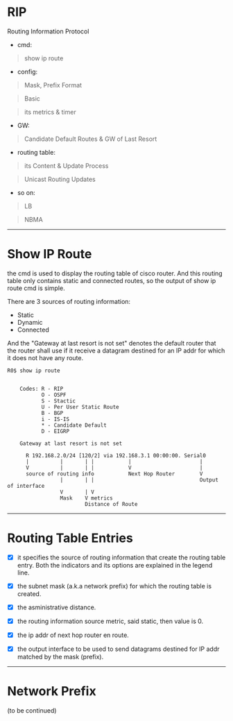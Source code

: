 # RIP

Routing Information Protocol

* cmd:

> show ip route

* config:

> Mask, Prefix Format

> Basic

> its metrics & timer

* GW:

> Candidate Default Routes & GW of Last Resort

* routing table:

> its Content & Update Process

> Unicast Routing Updates

* so on:

> LB

> NBMA

------------------------------------------------------------------------
# Show IP Route

the cmd is used to display the routing table of cisco router. And this routing table only contains static and connected routes, so the output of show ip route cmd is simple.

There are 3 sources of routing information:

* Static
* Dynamic
* Connected

And the "Gateway at last resort is not set" denotes the default router that the router shall use if it receive a datagram destined for an IP addr for which it does not have any route.

    R0$ show ip route
    
    
        Codes: R - RIP
               O - OSPF
               S - Stactic
               U - Per User Static Route
               B - BGP
               i - IS-IS
               * - Candidate Default
               D - EIGRP
           
        Gateway at last resort is not set
           
          R 192.168.2.0/24 [120/2] via 192.168.3.1 00:00:00. Serial0
          |          |       | |           |                      |
          V          |       | |           V                      |
          source of routing info           Next Hop Router        V
                     |       | |                                  Output of interface
                     V       | V
                     Mask    V metrics
                             Distance of Route
                             
------------------------------------------------------------------------
# Routing Table Entries

- [x] it specifies the source of routing information that create the routing table entry. Both the indicators and its options are explained in the legend line.

- [x] the subnet mask (a.k.a network prefix) for which the routing table is created.

- [x] the asministrative distance.

- [x] the routing information source metric, said static, then value is 0.

- [x] the ip addr of next hop router en route.

- [x] the output interface to be used to send datagrams destined for IP addr matched by the mask (prefix).

------------------------------------------------------------------------
# Network Prefix

(to be continued)
